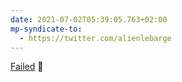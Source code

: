 ```yaml
---
date: 2021-07-02T05:39:05.763+02:00
mp-syndicate-to:
  - https://twitter.com/alienlebarge
---
```

[Failed](https://alienlebarge.ch/notes/20210701075518/) 🤒
